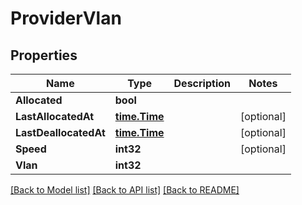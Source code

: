 # ProviderVlan

## Properties

Name | Type | Description | Notes
------------ | ------------- | ------------- | -------------
**Allocated** | **bool** |  | 
**LastAllocatedAt** | [**time.Time**](time.Time.md) |  | [optional] 
**LastDeallocatedAt** | [**time.Time**](time.Time.md) |  | [optional] 
**Speed** | **int32** |  | [optional] 
**Vlan** | **int32** |  | 

[[Back to Model list]](../README.md#documentation-for-models) [[Back to API list]](../README.md#documentation-for-api-endpoints) [[Back to README]](../README.md)


